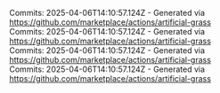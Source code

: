 Commits: 2025-04-06T14:10:57.124Z - Generated via https://github.com/marketplace/actions/artificial-grass
<br>
Commits: 2025-04-06T14:10:57.124Z - Generated via https://github.com/marketplace/actions/artificial-grass
<br>
Commits: 2025-04-06T14:10:57.124Z - Generated via https://github.com/marketplace/actions/artificial-grass
<br>
Commits: 2025-04-06T14:10:57.124Z - Generated via https://github.com/marketplace/actions/artificial-grass
<br>
